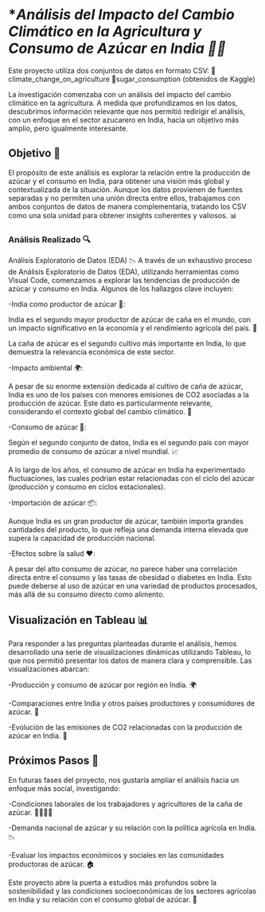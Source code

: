 # **Análisis del Impacto del Cambio Climático en la Agricultura y Consumo de Azúcar en India 🌱🍬*

Este proyecto utiliza dos conjuntos de datos en formato CSV:
📄climate_change_on_agriculture
📄sugar_consumption
(obtenidos de Kaggle)

La investigación comenzaba con un análisis del impacto del cambio climático en la agricultura. A medida que profundizamos en los datos, descubrimos información relevante que nos permitió redirigir el análisis, con un enfoque en el sector azucarero en India, hacia un objetivo más amplio, pero igualmente interesante. 

## **Objetivo 🎯**
El propósito de este análisis es explorar la relación entre la producción de azúcar y el consumo en India, para obtener una visión más global y contextualizada de la situación. Aunque los datos provienen de fuentes separadas y no permiten una unión directa entre ellos, trabajamos con ambos conjuntos de datos de manera complementaria, tratando los CSV como una sola unidad para obtener insights coherentes y valiosos. 📊

### **Análisis Realizado 🔍**
Análisis Exploratorio de Datos (EDA) 📉
A través de un exhaustivo proceso de Análisis Exploratorio de Datos (EDA), utilizando herramientas como Visual Code, comenzamos a explorar las tendencias de producción de azúcar y consumo en India. Algunos de los hallazgos clave incluyen:

-India como productor de azúcar 🍭:

India es el segundo mayor productor de azúcar de caña en el mundo, con un impacto significativo en la economía y el rendimiento agrícola del país. 🌾

La caña de azúcar es el segundo cultivo más importante en India, lo que demuestra la relevancia económica de este sector.

-Impacto ambiental 🌍:

A pesar de su enorme extensión dedicada al cultivo de caña de azúcar, India es uno de los países con menores emisiones de CO2 asociadas a la producción de azúcar. Este dato es particularmente relevante, considerando el contexto global del cambio climático. 🌿

-Consumo de azúcar 🍬:

Según el segundo conjunto de datos, India es el segundo país con mayor promedio de consumo de azúcar a nivel mundial. 📈

A lo largo de los años, el consumo de azúcar en India ha experimentado fluctuaciones, las cuales podrían estar relacionadas con el ciclo del azúcar (producción y consumo en ciclos estacionales).

-Importación de azúcar 📦:

Aunque India es un gran productor de azúcar, también importa grandes cantidades del producto, lo que refleja una demanda interna elevada que supera la capacidad de producción nacional.

-Efectos sobre la salud ❤️:

A pesar del alto consumo de azúcar, no parece haber una correlación directa entre el consumo y las tasas de obesidad o diabetes en India. Esto puede deberse al uso de azúcar en una variedad de productos procesados, más allá de su consumo directo como alimento.

## **Visualización en Tableau 📊**
Para responder a las preguntas planteadas durante el análisis, hemos desarrollado una serie de visualizaciones dinámicas utilizando Tableau, lo que nos permitió presentar los datos de manera clara y comprensible. Las visualizaciones abarcan:

-Producción y consumo de azúcar por región en India. 🌍

-Comparaciones entre India y otros países productores y consumidores de azúcar. 🏅

-Evolución de las emisiones de CO2 relacionadas con la producción de azúcar en India. 🌱

## **Próximos Pasos 🚀**
En futuras fases del proyecto, nos gustaría ampliar el análisis hacia un enfoque más social, investigando:

-Condiciones laborales de los trabajadores y agricultores de la caña de azúcar. 👩‍🌾👨‍🌾

-Demanda nacional de azúcar y su relación con la política agrícola en India. 📉

-Evaluar los impactos económicos y sociales en las comunidades productoras de azúcar. 🏠

Este proyecto abre la puerta a estudios más profundos sobre la sostenibilidad y las condiciones socioeconómicas de los sectores agrícolas en India y su relación con el consumo global de azúcar. 🌟
